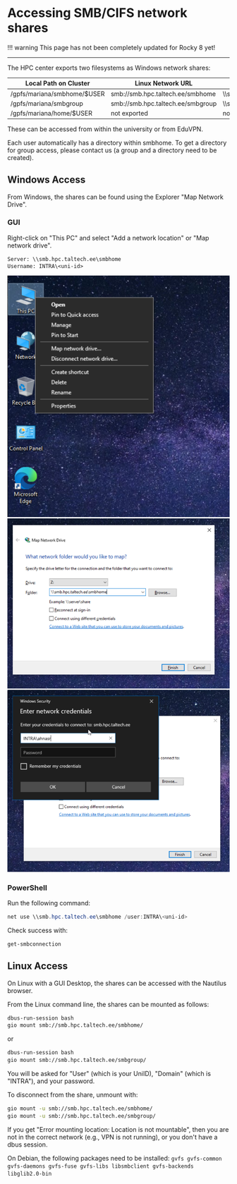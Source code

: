 # Accessing SMB/CIFS network shares

!!! warning
    This page has not been completely updated for Rocky 8 yet!

---

The HPC center exports two filesystems as Windows network shares:

| Local Path on Cluster | Linux Network URL | Windows Network URL |
|-----------------------|-------------------|---------------------|
| /gpfs/mariana/smbhome/$USER | smb://smb.hpc.taltech.ee/smbhome | \\\\smb.hpc.taltech.ee\smbhome |
| /gpfs/mariana/smbgroup | smb://smb.hpc.taltech.ee/smbgroup | \\\\smb.hpc.taltech.ee\smbgroup |
| /gpfs/mariana/home/$USER | not exported | not exported |

These can be accessed from within the university or from EduVPN.

Each user automatically has a directory within smbhome. To get a directory for group access, please contact us (a group and a directory need to be created).

## Windows Access

From Windows, the shares can be found using the Explorer "Map Network Drive".

### GUI

Right-click on "This PC" and select "Add a network location" or "Map network drive".

    Server: \\smb.hpc.taltech.ee\smbhome
    Username: INTRA\<uni-id>

![win-network-drive-1](/access/attachments/networkdrive-1.png)
![win-network-drive-2](/access/attachments/networkdrive-2.png)
![win-network-drive-3](/access/attachments/networkdrive-3.png)

### PowerShell

Run the following command:

```powershell
net use \\smb.hpc.taltech.ee\smbhome /user:INTRA\<uni-id>
```

Check success with:

```powershell
get-smbconnection
```

## Linux Access

On Linux with a GUI Desktop, the shares can be accessed with the Nautilus browser.

From the Linux command line, the shares can be mounted as follows:

```bash
dbus-run-session bash
gio mount smb://smb.hpc.taltech.ee/smbhome/
```

or

```bash
dbus-run-session bash
gio mount smb://smb.hpc.taltech.ee/smbgroup/
```

You will be asked for "User" (which is your UniID), "Domain" (which is "INTRA"), and your password.

To disconnect from the share, unmount with:

```bash
gio mount -u smb://smb.hpc.taltech.ee/smbhome/
gio mount -u smb://smb.hpc.taltech.ee/smbgroup/
```

If you get "Error mounting location: Location is not mountable", then you are not in the correct network (e.g., VPN is not running), or you don't have a dbus session.

On Debian, the following packages need to be installed: `gvfs gvfs-common gvfs-daemons gvfs-fuse gvfs-libs libsmbclient gvfs-backends libglib2.0-bin`

